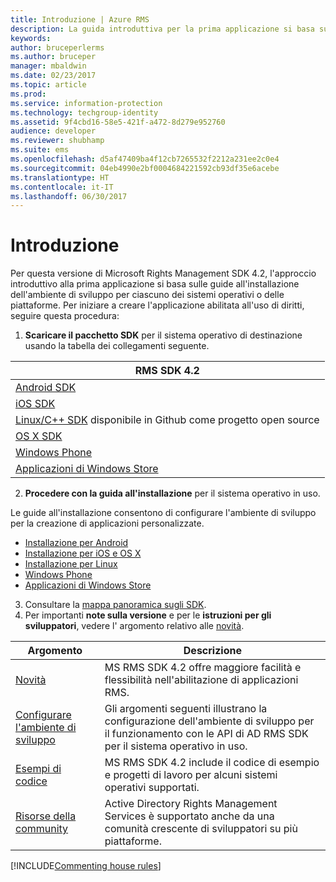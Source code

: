 ```yaml
---
title: Introduzione | Azure RMS
description: La guida introduttiva per la prima applicazione si basa sulle guide all'installazione dell'ambiente di sviluppo per ciascuno dei sistemi operativi o delle piattaforme.
keywords: 
author: bruceperlerms
ms.author: bruceper
manager: mbaldwin
ms.date: 02/23/2017
ms.topic: article
ms.prod: 
ms.service: information-protection
ms.technology: techgroup-identity
ms.assetid: 9f4cbd16-58e5-421f-a472-8d279e952760
audience: developer
ms.reviewer: shubhamp
ms.suite: ems
ms.openlocfilehash: d5af47409ba4f12cb7265532f2212a231ee2c0e4
ms.sourcegitcommit: 04eb4990e2bf0004684221592cb93df35e6acebe
ms.translationtype: HT
ms.contentlocale: it-IT
ms.lasthandoff: 06/30/2017
---
```

# <a name="get-started"></a>Introduzione

Per questa versione di Microsoft Rights Management SDK 4.2, l'approccio introduttivo alla prima applicazione si basa sulle guide all'installazione dell'ambiente di sviluppo per ciascuno dei sistemi operativi o delle piattaforme. Per iniziare a creare l'applicazione abilitata all'uso di diritti, seguire questa procedura:

1. **Scaricare il pacchetto SDK** per il sistema operativo di destinazione usando la tabella dei collegamenti seguente.

  |RMS SDK 4.2|
  |---------------|
  |[Android SDK](http://Go.Microsoft.Com/FWLink/p/?LinkId=404271)|
  |[iOS SDK](http://Go.Microsoft.Com/FWLink/p/?LinkId=404272)|
  |[Linux/C++ SDK](https://github.com/AzureAD/rms-sdk-for-cpp) disponibile in Github come progetto open source|
  |[OS X SDK](http://Go.Microsoft.Com/FWLink/p/?LinkId=404273)|
  |[Windows Phone](http://go.microsoft.com/fwlink/p/?LinkId=524758)|
  |[Applicazioni di Windows Store](http://go.microsoft.com/fwlink/p/?LinkID=526163)|

2. **Procedere con la guida all'installazione** per il sistema operativo in uso.

  Le guide all'installazione consentono di configurare l'ambiente di sviluppo per la creazione di applicazioni personalizzate.
  - [Installazione per Android](android-sdk.md)
  - [Installazione per iOS e OS X](ios-sdk.md)          
  - [Installazione per Linux](linux-setup.md)              
  - [Windows Phone](windows-phone-apps.md)     
  - [Applicazioni di Windows Store](winrt-sdk.md)

3. Consultare la [mappa panoramica sugli SDK](api-reference-4-2.md).
4. Per importanti **note sulla versione** e per le **istruzioni per gli sviluppatori**, vedere l' argomento relativo alle [novità](release-notes.md).

  |Argomento|Descrizione|
  |-----|-----------|
  |[Novità](release-notes.md)|MS RMS SDK 4.2 offre maggiore facilità e flessibilità nell'abilitazione di applicazioni RMS.|
  |[Configurare l'ambiente di sviluppo](setup-developer-environment.md)|Gli argomenti seguenti illustrano la configurazione dell'ambiente di sviluppo per il funzionamento con le API di AD RMS SDK per il sistema operativo in uso.|
  |[Esempi di codice](code-examples.md)|MS RMS SDK 4.2 include il codice di esempio e progetti di lavoro per alcuni sistemi operativi supportati.|
  |[Risorse della community](community-resources.md)|Active Directory Rights Management Services è supportato anche da una comunità crescente di sviluppatori su più piattaforme.|

[!INCLUDE[Commenting house rules](../includes/houserules.md)]